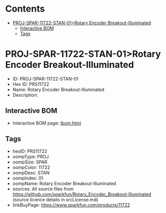 



Contents
========

* [PROJ-SPAR-11722-STAN-01>Rotary Encoder Breakout-Illuminated](#proj-spar-11722-stan-01rotary-encoder-breakout-illuminated)
	* [Interactive BOM](#interactive-bom)
	* [Tags](#tags)

# PROJ-SPAR-11722-STAN-01>Rotary Encoder Breakout-Illuminated

- ID: PROJ-SPAR-11722-STAN-01
- Hex ID: PRS11722
- Name: Rotary Encoder Breakout-Illuminated
- Description: 

## Interactive BOM

- Interactive BOM page: [ibom.html](kicad/bom/ibom.html)

## Tags

- hexID: PRS11722
- oompType: PROJ
- oompSize: SPAR
- oompColor: 11722
- oompDesc: STAN
- oompIndex: 01
- oompName: Rotary Encoder Breakout-Illuminated
- sources: All source files from https://github.com/sparkfun/Rotary_Encoder_Breakout-Illuminated (source licence details in srcLicense.md)
- linkBuyPage: https://www.sparkfun.com/products/11722
